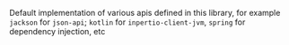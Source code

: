 Default implementation of various apis defined in this library, for example `jackson` for `json-api`; `kotlin` for `inpertio-client-jvm`, `spring` for dependency injection, etc